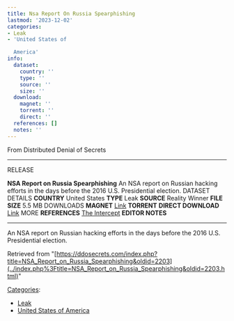 ```yaml
---
title: Nsa Report On Russia Spearphishing
lastmod: '2023-12-02'
categories:
- Leak
- 'United States of

  America'
info:
  dataset:
    country: ''
    type: ''
    source: ''
    size: ''
  download:
    magnet: ''
    torrent: ''
    direct: ''
  references: []
  notes: ''
---
```




From Distributed Denial of Secrets

---
RELEASE

**NSA Report on Russia Spearphishing**
An NSA report on Russian hacking efforts in the days before the 2016 U.S. Presidential election.
DATASET DETAILS
**COUNTRY** United States
**TYPE** Leak
**SOURCE** Reality Winner
**FILE SIZE** 5.5 MB
DOWNLOADS
**MAGNET** [Link](magnet:?xt=urn:btih:e1ff9dad33495fb1df1c16002bdc7c169d1a8e16&tr=udp://tracker.leechers-paradise.org:6969&tr=udp://zer0day.ch:1337&tr=udp://open.demonii.com:1337&tr=udp://tracker.coppersurfer.tk:6969&tr=udp://exodus.desync.com:6969)
**TORRENT**
**DIRECT DOWNLOAD** [Link](https://data.ddosecrets.com/NSA%20Report%20on%20Russia%20Spearphishing.pdf)
MORE
**REFERENCES**
[The Intercept](https://theintercept.com/2017/06/05/top-secret-nsa-report-details-russian-hacking-effort-days-before-2016-election/)
**EDITOR NOTES**

---

An NSA report on Russian hacking efforts in the days before the 2016
U.S. Presidential election.

Retrieved from
"[https://ddosecrets.com/index.php?title=NSA_Report_on_Russia_Spearphishing&oldid=2203](../index.php%3Ftitle=NSA_Report_on_Russia_Spearphishing&oldid=2203.html)"

[Categories](./Special:Categories.html "Special:Categories"):

- [Leak](./Category:Leak.html "Category:Leak")
- [United States of
America](./Category:United_States_of_America.html "Category:United States of America")
